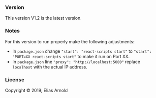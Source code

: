 ### Version

This version V1.2 is the latest version.

### Notes

For this version to run properly make the following adjustments:
* In `package.json` change `"start": "react-scripts start"` to `"start": "PORT=XX react-scripts start"` to make it run on Port XX.
* In `package.json` line `"proxy": "http://localhost:5000"` replace `localhost` with the actual IP address.

### License

Copyright © 2019, Elias Arnold
